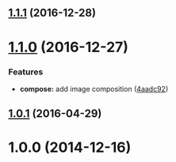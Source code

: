 <a name="1.1.1"></a>
## [1.1.1](https://github.com/koola/png-image/compare/v1.1.0...v1.1.1) (2016-12-28)



<a name="1.1.0"></a>
# [1.1.0](https://github.com/koola/png-image/compare/v1.0.1...v1.1.0) (2016-12-27)


### Features

* **compose:** add image composition ([4aadc92](https://github.com/koola/png-image/commit/4aadc92))



<a name="1.0.1"></a>
## [1.0.1](https://github.com/koola/png-image/compare/v1.0.0...v1.0.1) (2016-04-29)



<a name="1.0.0"></a>
# 1.0.0 (2014-12-16)



